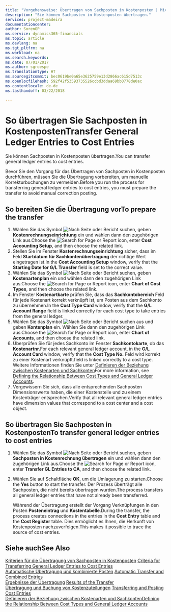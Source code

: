 ```yaml
---
title: "Vorgehensweise: Übertragen von Sachposten in Kostenposten | Microsoft Docs"
description: "Sie können Sachposten in Kostenposten übertragen."
services: project-madeira
documentationcenter: 
author: SorenGP
ms.service: dynamics365-financials
ms.topic: article
ms.devlang: na
ms.tgt_pltfrm: na
ms.workload: na
ms.search.keywords: 
ms.date: 07/01/2017
ms.author: sgroespe
ms.translationtype: HT
ms.sourcegitcommit: bec0619be0a65e3625759e13d2866ac615d7513c
ms.openlocfilehash: 592f42f53593735526ccbd3ddaa69bb0778de0ac
ms.contentlocale: de-de
ms.lasthandoff: 03/22/2018

---
```

# <a name="transfer-general-ledger-entries-to-cost-entries"></a><span data-ttu-id="fb006-103">So übertragen Sie Sachposten in Kostenposten</span><span class="sxs-lookup"><span data-stu-id="fb006-103">Transfer General Ledger Entries to Cost Entries</span></span>
<span data-ttu-id="fb006-104">Sie können Sachposten in Kostenposten übertragen.</span><span class="sxs-lookup"><span data-stu-id="fb006-104">You can transfer general ledger entries to cost entries.</span></span>  

<span data-ttu-id="fb006-105">Bevor Sie den Vorgang für das Übertragen von Sachposten in Kostenposten durchführen, müssen Sie die Übertragung vorbereiten, um manuelle Korrekturbuchungen zu vermeiden.</span><span class="sxs-lookup"><span data-stu-id="fb006-105">Before you run the process for transferring general ledger entries to cost entries, you must prepare the transfer to avoid manual correction posting.</span></span>  

## <a name="to-prepare-the-transfer"></a><span data-ttu-id="fb006-106">So bereiten Sie die Übertragung vor</span><span class="sxs-lookup"><span data-stu-id="fb006-106">To prepare the transfer</span></span>  

1.  <span data-ttu-id="fb006-107">Wählen Sie das Symbol ![Nach Seite oder Bericht suchen](media/ui-search/search_small.png "Symbol Nach Seite oder Bericht suchen"), geben **Kostenrechnungseinrichtung** ein und wählen dann den zugehörigen Link aus.</span><span class="sxs-lookup"><span data-stu-id="fb006-107">Choose the ![Search for Page or Report](media/ui-search/search_small.png "Search for Page or Report icon") icon, enter **Cost Accounting Setup**, and then choose the related link.</span></span>  
2.  <span data-ttu-id="fb006-108">Stellen Sie im Fenster **Kostenrechnungseinrichtung** sicher, dass im Feld **Startdatum für Sachkontenübertragung** der richtige Wert eingetragen ist.</span><span class="sxs-lookup"><span data-stu-id="fb006-108">In the **Cost Accounting Setup** window, verify that the **Starting Date for G/L Transfer** field is set to the correct value.</span></span>  
3.  <span data-ttu-id="fb006-109">Wählen Sie das Symbol ![Nach Seite oder Bericht suchen](media/ui-search/search_small.png "Symbol Nach Seite oder Bericht suchen"), geben **Kostenartenplan** ein und wählen dann den zugehörigen Link aus.</span><span class="sxs-lookup"><span data-stu-id="fb006-109">Choose the ![Search for Page or Report](media/ui-search/search_small.png "Search for Page or Report icon") icon, enter **Chart of Cost Types**, and then choose the related link.</span></span>  
4.  <span data-ttu-id="fb006-110">Im Fenster **Kostenartkarte** prüfen Sie, dass das **Sachkontobereich** Feld für jede Kostenart korrekt verknüpft ist, um Posten aus dem Sachkonto zu übernehmen.</span><span class="sxs-lookup"><span data-stu-id="fb006-110">In the **Cost Type Card** window, verify that the **G/L Account Range** field is linked correctly for each cost type to take entries from the general ledger.</span></span>  
5.  <span data-ttu-id="fb006-111">Wählen Sie das Symbol ![Nach Seite oder Bericht suchen](media/ui-search/search_small.png "Nach Seite oder Bericht suchen") aus und geben **Kontenplan** ein. Wählen Sie dann den zugehörigen Link aus.</span><span class="sxs-lookup"><span data-stu-id="fb006-111">Choose the ![Search for Page or Report](media/ui-search/search_small.png "Search for Page or Report icon") icon, enter **Chart of Accounts**, and then choose the related link.</span></span>  
6.  <span data-ttu-id="fb006-112">Überprüfen Sie für jedes Sachkonto im Fenster **Sachkontokarte**, ob das **Kostenartnr.**</span><span class="sxs-lookup"><span data-stu-id="fb006-112">For each relevant general ledger account, in the **G/L Account Card** window, verify that the **Cost Type No.**</span></span> <span data-ttu-id="fb006-113">Feld wird korrekt zu einer Kostenart verknüpft.</span><span class="sxs-lookup"><span data-stu-id="fb006-113">field is linked correctly to a cost type.</span></span> <span data-ttu-id="fb006-114">Weitere Informationen finden Sie unter [Definieren der Beziehung zwischen Kostenarten und Sachkonten](finance-defining-the-relationship-between-cost-types-and-general-ledger-accounts.md)</span><span class="sxs-lookup"><span data-stu-id="fb006-114">For more information, see [Defining the Relationship Between Cost Types and General Ledger Accounts](finance-defining-the-relationship-between-cost-types-and-general-ledger-accounts.md).</span></span>  
7.  <span data-ttu-id="fb006-115">Vergewissern Sie sich, dass alle entsprechenden Sachposten Dimensionswerte haben, die einer Kostenstelle und zu einem Kostenträger entsprechen.</span><span class="sxs-lookup"><span data-stu-id="fb006-115">Verify that all relevant general ledger entries have dimension values that correspond to a cost center and a cost object.</span></span>  

## <a name="to-transfer-general-ledger-entries-to-cost-entries"></a><span data-ttu-id="fb006-116">So übertragen Sie Sachposten in Kostenposten</span><span class="sxs-lookup"><span data-stu-id="fb006-116">To transfer general ledger entries to cost entries</span></span>  
1.  <span data-ttu-id="fb006-117">Wählen Sie das Symbol ![Nach Seite oder Bericht suchen](media/ui-search/search_small.png "Symbol Nach Seite oder Bericht suchen"), geben **Sachposten in Kostenrechnung übertragen** ein und wählen dann den zugehörigen Link aus.</span><span class="sxs-lookup"><span data-stu-id="fb006-117">Choose the ![Search for Page or Report](media/ui-search/search_small.png "Search for Page or Report icon") icon, enter **Transfer GL Entries to CA**, and then choose the related link.</span></span>  
2.  <span data-ttu-id="fb006-118">Wählen Sie auf Schaltfläche **OK**, um die Umlagerung zu starten.</span><span class="sxs-lookup"><span data-stu-id="fb006-118">Choose the **Yes** button to start the transfer.</span></span> <span data-ttu-id="fb006-119">Der Prozess überträgt alle Sachposten, die nicht bereits übertragen wurden.</span><span class="sxs-lookup"><span data-stu-id="fb006-119">The process transfers all general ledger entries that have not already been transferred.</span></span>  

    <span data-ttu-id="fb006-120">Während der Übertragung erstellt der Vorgang Verknüpfungen in den Posten **Posteneintrag** und **Kostentabelle**.</span><span class="sxs-lookup"><span data-stu-id="fb006-120">During the transfer, the process creates connections in the entries in the **Cost Entry** table and the **Cost Register** table.</span></span> <span data-ttu-id="fb006-121">Dies ermöglicht es Ihnen, die Herkunft von Kostenposten nachzuverfolgen.</span><span class="sxs-lookup"><span data-stu-id="fb006-121">This makes it possible to trace the source of cost entries.</span></span>  

## <a name="see-also"></a><span data-ttu-id="fb006-122">Siehe auch</span><span class="sxs-lookup"><span data-stu-id="fb006-122">See Also</span></span>  
 <span data-ttu-id="fb006-123">[Kriterien für die Übertragung von Sachposten in Kostenposten](finance-criteria-for-transferring-general-ledger-entries-to-cost-entries.md) </span><span class="sxs-lookup"><span data-stu-id="fb006-123">[Criteria for Transferring General Ledger Entries to Cost Entries](finance-criteria-for-transferring-general-ledger-entries-to-cost-entries.md) </span></span>  
 <span data-ttu-id="fb006-124">[Automatische Übertragung und kombinierte Posten](finance-automatic-transfer-combined-entries.md) </span><span class="sxs-lookup"><span data-stu-id="fb006-124">[Automatic Transfer and Combined Entries](finance-automatic-transfer-combined-entries.md) </span></span>  
 <span data-ttu-id="fb006-125">[Ergebnisse der Übertragung](finance-results-of-the-transfer.md) </span><span class="sxs-lookup"><span data-stu-id="fb006-125">[Results of the Transfer](finance-results-of-the-transfer.md) </span></span>  
 <span data-ttu-id="fb006-126">[Übertragung und Buchung von Kostenzuteilungen](finance-transfer-and-post-cost-entries.md) </span><span class="sxs-lookup"><span data-stu-id="fb006-126">[Transferring and Posting Cost Entries](finance-transfer-and-post-cost-entries.md) </span></span>  
 [<span data-ttu-id="fb006-127">Definieren der Beziehung zwischen Kostenarten und Sachkonten</span><span class="sxs-lookup"><span data-stu-id="fb006-127">Defining the Relationship Between Cost Types and General Ledger Accounts</span></span>](finance-defining-the-relationship-between-cost-types-and-general-ledger-accounts.md)   

